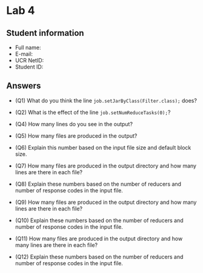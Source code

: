 # Lab 4

## Student information

* Full name:
* E-mail:
* UCR NetID:
* Student ID:

## Answers

* (Q1) What do you think the line `job.setJarByClass(Filter.class);` does?

* (Q2) What is the effect of the line `job.setNumReduceTasks(0);`?

* (Q4) How many lines do you see in the output?

* (Q5) How many files are produced in the output?

* (Q6) Explain this number based on the input file size and default block size.

* (Q7) How many files are produced in the output directory and how many lines are there in each file?

* (Q8) Explain these numbers based on the number of reducers and number of response codes in the input file.

* (Q9) How many files are produced in the output directory and how many lines are there in each file?

* (Q10) Explain these numbers based on the number of reducers and number of response codes in the input file.

* (Q11) How many files are produced in the output directory and how many lines are there in each file?

* (Q12) Explain these numbers based on the number of reducers and number of response codes in the input file.
